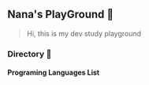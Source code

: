 ## Nana's PlayGround 👾

> Hi, this is my dev study playground


### Directory 📁

#### Programing Languages List

